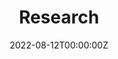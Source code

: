 ---
title: "Research"  # Add a page title.
summary: "Current Research projects within the Pease Lab"  # Add a page description.
date: "2022-08-12T00:00:00Z"  # Add today's date.
type: "widget_page"  # Page type is a Widget Page
---